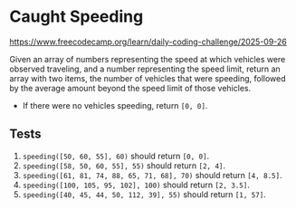 # Caught Speeding

https://www.freecodecamp.org/learn/daily-coding-challenge/2025-09-26

Given an array of numbers representing the speed at which vehicles were observed traveling, and a number representing the speed limit, return an array with two items, the number of vehicles that were speeding, followed by the average amount beyond the speed limit of those vehicles.

- If there were no vehicles speeding, return `[0, 0]`.

## Tests

1. `speeding([50, 60, 55], 60)` should return `[0, 0]`.
1. `speeding([58, 50, 60, 55], 55)` should return `[2, 4]`.
1. `speeding([61, 81, 74, 88, 65, 71, 68], 70)` should return `[4, 8.5]`.
1. `speeding([100, 105, 95, 102], 100)` should return `[2, 3.5]`.
1. `speeding([40, 45, 44, 50, 112, 39], 55)` should return `[1, 57]`.
